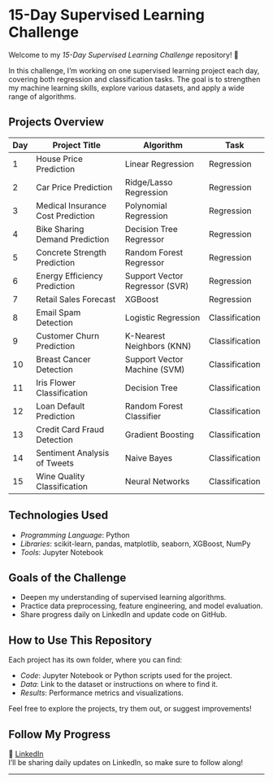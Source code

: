 # 15-Day Supervised Learning Challenge

Welcome to my *15-Day Supervised Learning Challenge* repository! 🎯

In this challenge, I’m working on one supervised learning project each day, covering both regression and classification tasks. The goal is to strengthen my machine learning skills, explore various datasets, and apply a wide range of algorithms.

## Projects Overview

| Day | Project Title                            | Algorithm                    | Task         |
|-----|------------------------------------------|------------------------------|--------------|
| 1   | House Price Prediction                   | Linear Regression             | Regression   |
| 2   | Car Price Prediction                     | Ridge/Lasso Regression        | Regression   |
| 3   | Medical Insurance Cost Prediction        | Polynomial Regression         | Regression   |
| 4   | Bike Sharing Demand Prediction           | Decision Tree Regressor       | Regression   |
| 5   | Concrete Strength Prediction             | Random Forest Regressor       | Regression   |
| 6   | Energy Efficiency Prediction             | Support Vector Regressor (SVR)| Regression   |
| 7   | Retail Sales Forecast                    | XGBoost                       | Regression   |
| 8   | Email Spam Detection                     | Logistic Regression           | Classification|
| 9   | Customer Churn Prediction                | K-Nearest Neighbors (KNN)     | Classification|
| 10  | Breast Cancer Detection                  | Support Vector Machine (SVM)  | Classification|
| 11  | Iris Flower Classification               | Decision Tree                 | Classification|
| 12  | Loan Default Prediction                  | Random Forest Classifier      | Classification|
| 13  | Credit Card Fraud Detection              | Gradient Boosting             | Classification|
| 14  | Sentiment Analysis of Tweets             | Naive Bayes                   | Classification|
| 15  | Wine Quality Classification              | Neural Networks               | Classification|

## Technologies Used

- *Programming Language*: Python
- *Libraries*: scikit-learn, pandas, matplotlib, seaborn, XGBoost, NumPy
- *Tools*: Jupyter Notebook

## Goals of the Challenge

- Deepen my understanding of supervised learning algorithms.
- Practice data preprocessing, feature engineering, and model evaluation.
- Share progress daily on LinkedIn and update code on GitHub.

## How to Use This Repository

Each project has its own folder, where you can find:
- *Code*: Jupyter Notebook or Python scripts used for the project.
- *Data*: Link to the dataset or instructions on where to find it.
- *Results*: Performance metrics and visualizations.

Feel free to explore the projects, try them out, or suggest improvements!

## Follow My Progress
🔗 [LinkedIn](www.linkedin.com/in/pradeesh-ml)  
I’ll be sharing daily updates on LinkedIn, so make sure to follow along!

---

